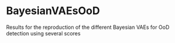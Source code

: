 # BayesianVAEsOoD
Results for the reproduction of the different Bayesian VAEs for OoD detection using several scores
